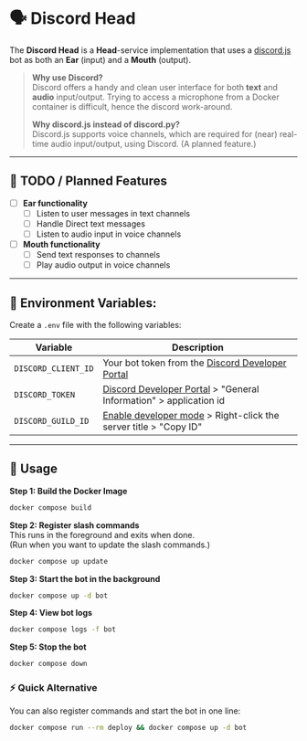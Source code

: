 # 🗣️ Discord Head

The **Discord Head** is a **Head**-service implementation that uses a [discord.js](https://discord.js.org/) bot as both
an **Ear** (input) and a **Mouth** (output).

> **Why use Discord?**<br>
> Discord offers a handy and clean user interface for both **text** and **audio** input/output.
> Trying to access a microphone from a Docker container is difficult, hence the discord work-around.
>
> **Why discord.js instead of discord.py?**<br>
> Discord.js supports voice channels, which are required for (near) real-time audio input/output, using Discord. (A
> planned feature.)

---

## 📝 TODO / Planned Features

- [ ] **Ear functionality**
    - [ ] Listen to user messages in text channels
    - [ ] Handle Direct text messages
    - [ ] Listen to audio input in voice channels
- [ ] **Mouth functionality**
    - [ ] Send text responses to channels
    - [ ] Play audio output in voice channels

---

## 🔑 Environment Variables:

Create a `.env` file with the following variables:

| Variable            | Description                                                                                                                 |
|---------------------|-----------------------------------------------------------------------------------------------------------------------------|
| `DISCORD_CLIENT_ID` | Your bot token from the [Discord Developer Portal](https://discord.com/developers/applications)                             |
| `DISCORD_TOKEN`     | [Discord Developer Portal](https://discord.com/developers/applications) > "General Information" > application id            |
| `DISCORD_GUILD_ID`  | [Enable developer mode](https://support.discord.com/hc/en-us/articles/206346498) > Right-click the server title > "Copy ID" |

---

## 🚀 Usage

**Step 1: Build the Docker Image**

```bash
docker compose build
```

**Step 2: Register slash commands**<br>
This runs in the foreground and exits when done.<br>
(Run when you want to update the slash commands.)

```bash
docker compose up update
````

**Step 3: Start the bot in the background**

```bash
docker compose up -d bot
```

**Step 4: View bot logs**

```bash
docker compose logs -f bot
```

**Step 5: Stop the bot**

```bash
docker compose down
```

### ⚡ Quick Alternative

You can also register commands and start the bot in one line:

```bash
docker compose run --rm deploy && docker compose up -d bot
```